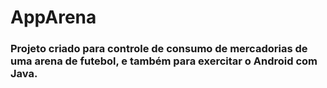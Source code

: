 # AppArena

### Projeto criado para controle de consumo de mercadorias de uma arena de futebol, e também para exercitar o Android com Java.
